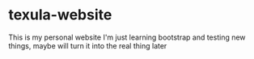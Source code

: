 # texula-website
This is my personal website
I'm just learning bootstrap and testing new things, maybe will turn it into the real thing later
